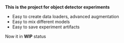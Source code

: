 **This is the project for object detector experiments**

* Easy to create data loaders, advanced augmentation
* Easy to mix different models
* Easy to save experiment artifacts

Now it in **WIP** status


